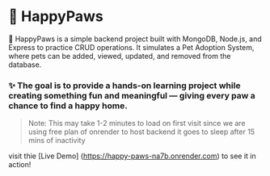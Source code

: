 # 🐾 HappyPaws

🐾 HappyPaws is a simple backend project built with MongoDB, Node.js, and Express to practice CRUD operations.
It simulates a Pet Adoption System, where pets can be added, viewed, updated, and removed from the database.

### ✨ The goal is to provide a hands-on learning project while creating something fun and meaningful — giving every paw a chance to find a happy home.

> Note: This may take 1-2 minutes to load on first visit since we are using free plan of onrender to host backend it goes to sleep after 15 mins of inactivity

visit thie [Live Demo] (https://happy-paws-na7b.onrender.com) to see it in action!

